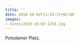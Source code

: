 ```yaml
---
title: ''
date: 2018-10-02T11:54:17+02:00
images:
- notes/2018-10-02-1154.jpg
---
```

Potsdamer Platz.
